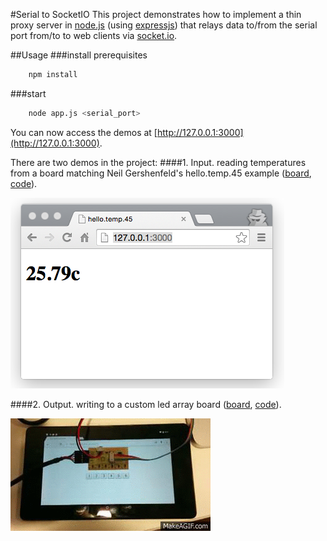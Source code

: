 #Serial to SocketIO
This project demonstrates how to implement a thin proxy server in [node.js](http://nodejs.org/) (using [expressjs](http://expressjs.com/)) that relays data to/from the serial port from/to to web clients via [socket.io](http://socket.io).



##Usage
###install prerequisites
```bash
    npm install
```

###start
```bash
    node app.js <serial_port>
```

You can now access the demos at [http://127.0.0.1:3000](http://127.0.0.1:3000).

There are two demos in the project:
####1. Input.
reading temperatures from a board matching Neil Gershenfeld's hello.temp.45 example ([board](http://academy.cba.mit.edu/classes/input_devices/temp/hello.temp.45.png), [code](http://academy.cba.mit.edu/classes/input_devices/temp/hello.temp.45.c)).

![Screenshot](temp_screenshot.png)

####2. Output.
writing to a custom led array board ([board](), [code]()).

![Screenshot](led_array_screenshot.gif)


